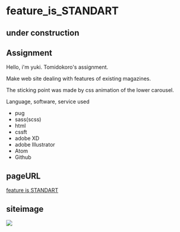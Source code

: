 # feature_is_STANDART
under construction
---
## Assignment

Hello, i'm yuki.
Tomidokoro's assignment.

Make web site dealing with features of existing magazines.

The sticking point was made by css animation of the lower carousel.

Language, software, service used

- pug
- sass(scss)
- html
- cssft
- adobe XD
- adobe Illustrator
- Atom
- Github

## pageURL
<a href="https://usagino.github.io/feature_is_STANDART.github.io/" target="_blank">feature is STANDART</a>
## siteimage
![](https://i.imgur.com/mimdibv.png)
